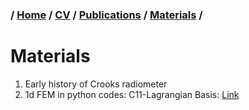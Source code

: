 ### / [Home](https://cebumactan.github.io/ming-lee/) / [CV](https://cebumactan.github.io/ming-lee/CV) / [Publications](https://cebumactan.github.io/ming-lee/Publications) / [Materials](https://cebumactan.github.io/ming-lee/Materials) /

# Materials
1. Early history of Crooks radiometer
1. 1d FEM in python codes: C11-Lagrangian Basis: [Link](a)
